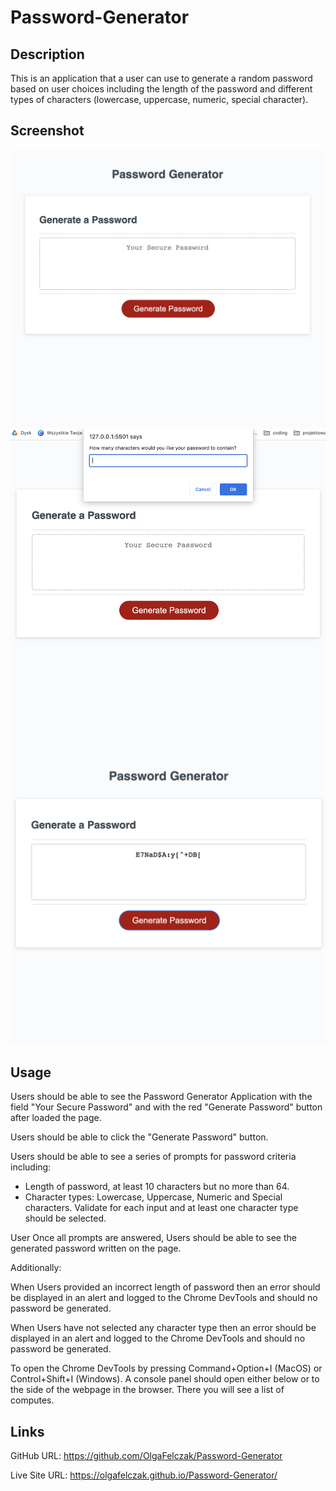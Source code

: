 # Password-Generator

## Description

This is an application that a user can use to generate a random password based on user choices including the length of the password and different types of characters (lowercase, uppercase, numeric, special character).

## Screenshot

![Main page view](/assets/Screenshot-main-page.png)
![User's option view](/assets/Screenshot-prompt-window-for-user.png)
![Generated password view](/assets/Screenshot-generated-password.png)

## Usage

Users should be able to see the Password Generator Application with the field "Your Secure Password" and with the red "Generate Password" button after loaded the page.

Users should be able to click the "Generate Password" button.

Users should be able to see a series of prompts for password criteria including:

- Length of password, at least 10 characters but no more than 64.
- Character types: Lowercase, Uppercase, Numeric and Special characters. Validate for each input and at least one character type should be selected.

User
Once all prompts are answered, Users should be able to see the generated password written on the page.


Additionally:

When Users provided an incorrect length of password then an error should be displayed in an alert and logged to the Chrome DevTools and should no password be generated.

When Users have not selected any character type then an error should be displayed in an alert and logged to the Chrome DevTools and should no password be generated.

To open the Chrome DevTools by pressing Command+Option+I (MacOS) or Control+Shift+I (Windows). A console panel should open either below or to the side of the webpage in the browser. There you will see a list of computes.

## Links

GitHub URL: https://github.com/OlgaFelczak/Password-Generator

Live Site URL: https://olgafelczak.github.io/Password-Generator/
